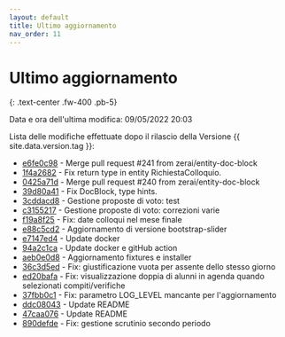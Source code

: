 ```yaml
---
layout: default
title: Ultimo aggiornamento
nav_order: 11
---
```


# Ultimo aggiornamento
{: .text-center .fw-400 .pb-5}

Data e ora dell'ultima modifica: 09/05/2022 20:03

Lista delle modifiche effettuate dopo il rilascio della Versione {{ site.data.version.tag }}:

- [e6fe0c98](http://github.com/trinko/giuaschool/commit/e6fe0c9827682e84ef876f167cdefbfe38555abf) - Merge pull request #241 from zerai/entity-doc-block
- [1f4a2682](http://github.com/trinko/giuaschool/commit/1f4a2682fa75bb26c7dc0b455c6238cb41490ed8) - Fix return type in entity RichiestaColloquio.
- [0425a71d](http://github.com/trinko/giuaschool/commit/0425a71d1abd70771a3e253d0769d2cbc0e1c272) - Merge pull request #240 from zerai/entity-doc-block
- [39d80a41](http://github.com/trinko/giuaschool/commit/39d80a4182a2b8e5b498e0d1e5151b0209879adb) - Fix DocBlock, type hints.
- [3cddacd8](http://github.com/trinko/giuaschool/commit/3cddacd88f14265aeb7dc5c53c4042df5a8ae458) - Gestione proposte di voto: test
- [c3155217](http://github.com/trinko/giuaschool/commit/c31552172876e4f4e37ffc7979ea67696c029c07) - Gestione proposte di voto: correzioni varie
- [f19a8f25](http://github.com/trinko/giuaschool/commit/f19a8f250834146f5922d6b6e654a0ccf154b2cd) - Fix: date colloqui nel mese finale
- [e88c5cd2](http://github.com/trinko/giuaschool/commit/e88c5cd2e8a00fbccb715e059ab8de13cc4a73d9) - Aggiornamento di versione bootstrap-slider
- [e7147ed4](http://github.com/trinko/giuaschool/commit/e7147ed4a029ce17fc1e6151378334ce98440ca6) - Update docker
- [94a2c1ca](http://github.com/trinko/giuaschool/commit/94a2c1cabf7581d90176f7edfa4384f2411cd36b) - Update docker e gitHub action
- [aeb0e0d8](http://github.com/trinko/giuaschool/commit/aeb0e0d88e134a410a35242acfa126f742ba3258) - Aggiornamento fixtures e installer
- [36c3d5ed](http://github.com/trinko/giuaschool/commit/36c3d5ed5f94bbed608df6f141f28e6437faf497) - Fix: giustificazione vuota per assente dello stesso giorno
- [ed20bafa](http://github.com/trinko/giuaschool/commit/ed20bafad5f8a8065d1f7c8ff9a21cf6ba679cd7) - Fix: visualizzazione doppia di alunni in agenda quando selezionati compiti/verifiche
- [37fbb0c1](http://github.com/trinko/giuaschool/commit/37fbb0c1666205ae67ed46efb602980591898702) - Fix: parametro LOG_LEVEL mancante per l'aggiornamento
- [ddc08043](http://github.com/trinko/giuaschool/commit/ddc0804333ff303d41d8d1ccc02456bf2f1df32e) - Update README
- [47caa076](http://github.com/trinko/giuaschool/commit/47caa0760032b037b36bf08cf004c13f339788b7) - Update README
- [890defde](http://github.com/trinko/giuaschool/commit/890defdef6b0af5895d4660d5a9af73eab5e7415) - Fix: gestione scrutinio secondo periodo

